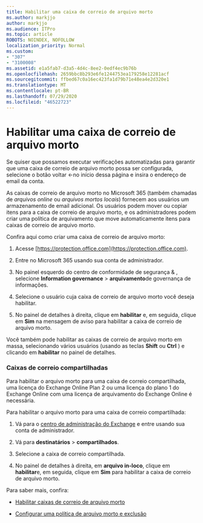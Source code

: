 ```yaml
---
title: Habilitar uma caixa de correio de arquivo morto
ms.author: markjjo
author: markjjo
ms.audience: ITPro
ms.topic: article
ROBOTS: NOINDEX, NOFOLLOW
localization_priority: Normal
ms.custom:
- "307"
- "3100008"
ms.assetid: e1a5fab7-d3a5-4d4c-8ee2-0edf4ec9b76b
ms.openlocfilehash: 2659bbc8b293e6fe1244753ea179258e12281acf
ms.sourcegitcommit: ffbed67c0a16ec423fa1d79b71e48ea4e2d320e1
ms.translationtype: MT
ms.contentlocale: pt-BR
ms.lasthandoff: 07/29/2020
ms.locfileid: "46522723"
---
```

# <a name="enable-an-archive-mailbox"></a>Habilitar uma caixa de correio de arquivo morto

Se quiser que possamos executar verificações automatizadas para garantir que uma caixa de correio de arquivo morto possa ser configurada, selecione o botão voltar <-no início dessa página e insira o endereço de email da conta.

As caixas de correio de arquivo morto no Microsoft 365 (também chamadas de *arquivos online* ou *arquivos mortos locais*) fornecem aos usuários um armazenamento de email adicional. Os usuários podem mover ou copiar itens para a caixa de correio de arquivo morto, e os administradores podem criar uma política de arquivamento que move automaticamente itens para caixas de correio de arquivo morto.
  
Confira aqui como criar uma caixa de correio de arquivo morto:
  
1. Acesse [https://protection.office.com](https://protection.office.com).

2. Entre no Microsoft 365 usando sua conta de administrador.

3. No painel esquerdo do centro de conformidade de segurança &amp; , selecione **Information governance** \> **arquivamento**de governança de informações.

4. Selecione o usuário cuja caixa de correio de arquivo morto você deseja habilitar.

5. No painel de detalhes à direita, clique em **habilitar** e, em seguida, clique em **Sim** na mensagem de aviso para habilitar a caixa de correio de arquivo morto.

Você também pode habilitar as caixas de correio de arquivo morto em massa, selecionando vários usuários (usando as teclas **Shift** ou **Ctrl** ) e clicando em **habilitar** no painel de detalhes.
  
### <a name="shared-mailboxes"></a>Caixas de correio compartilhadas

Para habilitar o arquivo morto para uma caixa de correio compartilhada, uma licença do Exchange Online Plan 2 ou uma licença do plano 1 do Exchange Online com uma licença de arquivamento do Exchange Online é necessária.  

Para habilitar o arquivo morto para uma caixa de correio compartilhada:

1. Vá para o [centro de administração do Exchange](https://outlook.office365.com/ecp) e entre usando sua conta de administrador.

2. Vá para **destinatários**  >  **compartilhados**.

3. Selecione a caixa de correio compartilhada.

4. No painel de detalhes à direita, em **arquivo in-loco**, clique em **habilitar**e, em seguida, clique em **Sim** para habilitar a caixa de correio de arquivo morto.

Para saber mais, confira:
  
- [Habilitar caixas de correio de arquivo morto](https://docs.microsoft.com/microsoft-365/compliance/enable-archive-mailboxes)

- [Configurar uma política de arquivo morto e exclusão](https://docs.microsoft.com//office365/securitycompliance/set-up-an-archive-and-deletion-policy-for-mailboxes)
